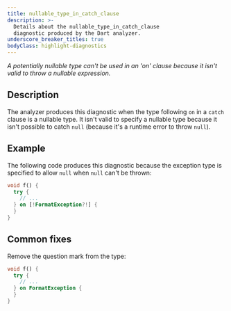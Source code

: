 ```yaml
---
title: nullable_type_in_catch_clause
description: >-
  Details about the nullable_type_in_catch_clause
  diagnostic produced by the Dart analyzer.
underscore_breaker_titles: true
bodyClass: highlight-diagnostics
---
```


_A potentially nullable type can't be used in an 'on' clause because it isn't
valid to throw a nullable expression._

## Description

The analyzer produces this diagnostic when the type following `on` in a
`catch` clause is a nullable type. It isn't valid to specify a nullable
type because it isn't possible to catch `null` (because it's a runtime
error to throw `null`).

## Example

The following code produces this diagnostic because the exception type is
specified to allow `null` when `null` can't be thrown:

```dart
void f() {
  try {
    // ...
  } on [!FormatException?!] {
  }
}
```

## Common fixes

Remove the question mark from the type:

```dart
void f() {
  try {
    // ...
  } on FormatException {
  }
}
```
